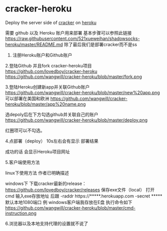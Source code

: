 # cracker-heroku

Deploy the server side of [cracker](https://github.com/lovedboy/cracker) on [heroku](https://heroku.com/)

需要 github 以及 Heroku 账户用来部署
基本步骤可以参照此链接 https://raw.githubusercontent.com/521xueweihan/shadowsocks-heroku/master/README.md
除了最后我们是部署cracker而不是ss

1. 注册Heroku账户和Github账户

2.登陆Github 并且fork cracker-heroku项目 
https://github.com/lovedboy/cracker-heroku
https://github.com/wangwill/cracker-heroku/blob/master/fork.png

3.登陆Heroku创建新app并关联Github账户
https://github.com/wangwill/cracker-heroku/blob/master/new%20app.png
可以部署在美国和欧洲
https://github.com/wangwill/cracker-heroku/blob/master/app%20name.png

选depoly后在下方勾选github并关联自己的账户
https://github.com/wangwill/cracker-heroku/blob/master/deploy.png

红圈项可以不勾选。

4.点部署（deploy）
10s左右会有显示 部署结果

成功的话 会显示Heroku项目网址

5.客户端使用方法

linux下使用方法 作者已明确描述

windows下 下载cracker最新的release：https://github.com/lovedboy/cracker/releases
保存exe文件（local）
打开cmd 输入exe存放地址 后跟 -raddr https://*****.herokuapp.com -secret ***** 默认本地1080端口
例 windows客户端我存放在E盘 执行命令如下
https://github.com/wangwill/cracker-heroku/blob/master/cmd-instruction.png

6.浏览器以及本地支持代理的设置就不说了
